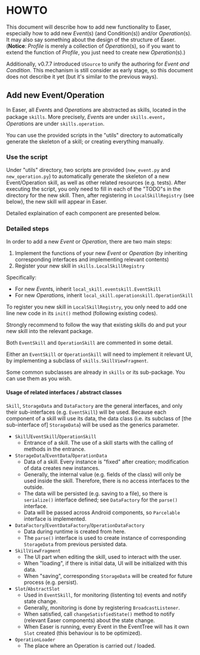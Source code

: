 HOWTO
======

This document will describe how to add new functionality to Easer, especially how to add new *Event*(s) (and Condition(s)) and/or *Operation*(s). It may also say something about the design of the structure of Easer.  
(**Notice**: *Profile* is merely a collection of *Operation*(s), so if you want to extend the function of *Profile*, you just need to create new *Operation*(s).)

Additionally, v0.7.7 introduced `USource` to unify the authoring for *Event and Condition*. This mechanism is still consider as early stage, so this document does not describe it yet (but it's similar to the previous ways).

Add new Event/Operation
------

In Easer, all *Event*s and *Operation*s are abstracted as skills, located in the package `skills`. More precisely, *Event*s are under `skills.event`，*Operation*s are under `skills.operation`.

You can use the provided scripts in the "utils" directory to automatically generate the skeleton of a skill; or creating everything manually.

### Use the script
Under "utils" directory, two scripts are provided (`new_event.py` and `new_operation.py`) to automatically generate the skeleton of a new Event/Operation skill, as well as other related resources (e.g. tests).
After executing the script, you only need to fill in each of the "TODO"s in the directory for the new skill. Then, after registering in `LocalSkillRegistry` (see below), the new skill will appear in Easer.

Detailed explaination of each component are presented below.

### Detailed steps

In order to add a new *Event* or *Operation*, there are two main steps:

1. Implement the functions of your new *Event* or *Operation* (by inheriting corresponding interfaces and implementing relevant contents)
2. Register your new skill in `skills.LocalSkillRegistry`

Specifically:

* For new *Event*s, inherit `local_skill.eventskill.EventSkill`
* For new *Operation*s, inherit `local_skill.operationskill.OperationSkill`

To register you new skill in `LocalSkillRegistry`, you only need to add one line new code in its `init()` method (following existing codes).

Strongly recommend to follow the way that existing skills do and put your new skill into the relevant package.

Both `EventSkill` and `OperationSkill` are commented in some detail.

Either an `EventSkill` or `OperationSkill` will need to implement it relevant UI, by implementing a subclass of `skills.SkillViewFragment`.

Some common subclasses are already in `skills` or its sub-package. You can use them as you wish.

#### Usage of related interfaces / abstract classes

`Skill`, `StorageData` and `DataFactory` are the general interfaces, and only their sub-interfaces (e.g. `EventSkill`) will be used. Because each component of a skill will use its data, the data class (i.e. its subclass of [the sub-interface of] `StorageData`) will be used as the generics parameter.

* `Skill`/`EventSkill`/`OperationSkill`
	* Entrance of a skill. The use of a skill starts with the calling of methods in the entrance.
* `StorageData`/`EventData`/`OperationData`
	* Data of a skill. Every instance is "fixed" after creation; modification of data creates new instances.
	* Generally, the internal value (e.g. fields of the class) will only be used inside the skill. Therefore, there is no access interfaces to the outside.
	* The data will be persisted (e.g. saving to a file), so there is `serialize()` interface defined; see `DataFactory` for the `parse()` interface.
	* Data will be passed across Android components, so `Parcelable` interface is implemented.
* `DataFactory`/`EventDataFactory`/`OperationDataFactory`
	* Data during runtime is created from here.
	* The `parse()` interface is used to create instance of corresponding `StorageData` from previous persisted data.
* `SkillViewFragment`
	* The UI part when editing the skill, used to interact with the user.
	* When "loading", if there is initial data, UI will be initialized with this data.
	* When "saving", corresponding `StorageData` will be created for future process (e.g. persist).
* `Slot`/`AbstractSlot`
	* Used in `EventSkill`, for monitoring (listenting to) events and notify state change.
	* Generally, monitoring is done by registering `BroadcastListener`.
	* When satisfied, call `changeSatisfiedState()` method to notify (relevant Easer components) about the state change.
	* When Easer is running, every Event in the EventTree will has it own `Slot` created (this behaviour is to be optimized).
* `OperationLoader`
	* The place where an Operation is carried out / loaded.

